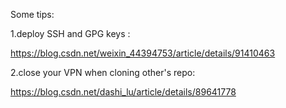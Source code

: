 Some tips:

1.deploy  SSH and GPG keys :

https://blog.csdn.net/weixin_44394753/article/details/91410463

2.close your VPN when cloning other's repo:

https://blog.csdn.net/dashi_lu/article/details/89641778